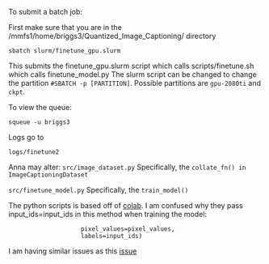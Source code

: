

To submit a batch job:

First make sure that you are in the /mmfs1/home/briggs3/Quantized_Image_Captioning/ directory

```
sbatch slurm/finetune_gpu.slurm
```

This submits the finetune_gpu.slurm script which calls scripts/finetune.sh which calls finetune_model.py
The slurm script can be changed to change the partition ```#SBATCH -p [PARTITION]```. Possible partitions
are ```gpu-2080ti``` and ```ckpt```.

To view the queue:
```
squeue -u briggs3
```

Logs go to 
```
logs/finetune2
```

Anna may alter:
```src/image_dataset.py```
Specifically, the ```collate_fn() in ImageCaptioningDataset```

```src/finetune_model.py```
Specifically, the ```train_model()```


The python scripts is based off of [colab](https://colab.research.google.com/drive/16XbIysCzgpAld7Kd9-xz-23VPWmqdWmW?usp=sharing#scrollTo=6cCVhsmJxxjH). I am confused why they pass input_ids=input_ids in this method when training the model:

```15 outputs = model(input_ids=input_ids,
                    pixel_values=pixel_values,
                    labels=input_ids)
```

I am having similar issues as this [issue](https://github.com/huggingface/peft/issues/376)

